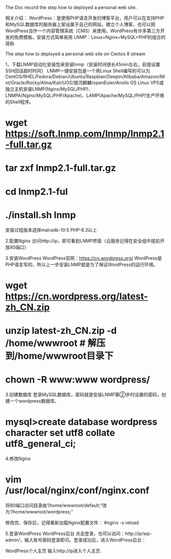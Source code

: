 The Doc record the step how to deployed a personal web site.

相关介绍：
WordPress：是使用PHP语言开发的博客平台，用户可以在支持PHP和MySQL数据库的服务器上架设属于自己的网站，建立个人博客，也可以把 WordPress当作一个内容管理系统（CMS）来使用。WordPress有许多第三方开发的免费模板，安装方式简单易用
LNMP：Linux+Nginx+MySQL+PHP的组合的简称

The step how to deployed a personal web site on Centos 8 stream

1，下载LNMP自动化安装包来安装lnmp（安装时间很长45min左右，前提设置SSH回话超时时间）
LNMP一键安装包是一个用Linux Shell编写的可以为CentOS/RHEL/Fedora/Debian/Ubuntu/Raspbian/Deepin/Alibaba/Amazon/Mint/Oracle/Rocky/Alma/Kali/UOS/银河麒麟/openEuler/Anolis OS Linux VPS或独立主机安装LNMP(Nginx/MySQL/PHP)、LNMPA(Nginx/MySQL/PHP/Apache)、LAMP(Apache/MySQL/PHP)生产环境的Shell程序。
# wget https://soft.lnmp.com/lnmp/lnmp2.1-full.tar.gz
# tar zxf lnmp2.1-full.tar.gz
# cd lnmp2.1-ful
# ./install.sh lnmp 
安装过程版本选择mairadb-10:5  PHP-8.3以上

2.配置Nginx
访问http://ip，即可看到LNMP界面（云服务记得在安全组中提前开放80端口）

3.安装WordPress
WordPress官网：https://cn.wordpress.org/
WordPress是PHP语言写的，所以上一步安装LNMP就是为了保证WordPress的运行环境。
# wget https://cn.wordpress.org/latest-zh_CN.zip
# unzip latest-zh_CN.zip -d /home/wwwroot  # 解压到/home/wwwroot目录下
# chown -R www:www wordpress/

3.创建数据库
登录MySQL数据库，密码就是安装LNMP第②步时设置的密码，创建一个wordpress数据库。
# mysql>create database wordpress character set utf8 collate utf8_general_ci;

4.修改Nginx
# vim /usr/local/nginx/conf/nginx.conf
将80端口访问目录由”/home/wwwroot/default;”改为”/home/wwwroot/wordpress;”

修改完、保存后，记得重新加载Nginx配置文件：
#nginx -s reload


5.登录WordPress
WordPress后台
点击登录，也可以访问：http://ip/wp-admin/，输入账号密码登录即可。登录成功后，进入WordPress后台：

WordPress个人主页
输入http://ip进入个人主页.

